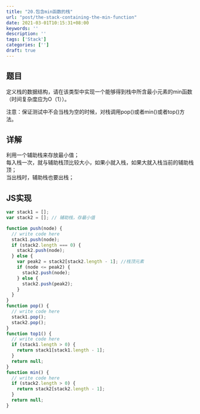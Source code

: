 ```yaml
---
title: "20.包含min函数的栈"
url: "post/the-stack-containing-the-min-function"
date: 2021-03-01T10:15:31+08:00
keywords: ''
description: ''
tags: ['Stack']
categories: ['']
draft: true
---
```



## 题目

定义栈的数据结构，请在该类型中实现一个能够得到栈中所含最小元素的min函数（时间复杂度应为O（1））。  

注意：保证测试中不会当栈为空的时候，对栈调用pop()或者min()或者top()方法。

## 详解

利用一个辅助栈来存放最小值；  
每入栈一次，就与辅助栈顶比较大小，如果小就入栈，如果大就入栈当前的辅助栈顶；  
当出栈时，辅助栈也要出栈；  

## JS实现

```JavaScript
var stack1 = [];
var stack2 = []; // 辅助栈，存最小值

function push(node) {
  // write code here
  stack1.push(node);
  if (stack2.length === 0) {
    stack2.push(node);
  } else {
    var peak2 = stack2[stack2.length - 1]; //栈顶元素
    if (node <= peak2) {
      stack2.push(node);
    } else {
      stack2.push(peak2);
    }
  }
}
function pop() {
  // write code here
  stack1.pop();
  stack2.pop();
}
function top1() {
  // write code here
  if (stack1.length > 0) {
    return stack1[stack1.length - 1];
  }
  return null;
}
function min() {
  // write code here
  if (stack2.length > 0) {
    return stack2[stack2.length - 1];
  }
  return null;
}
```
